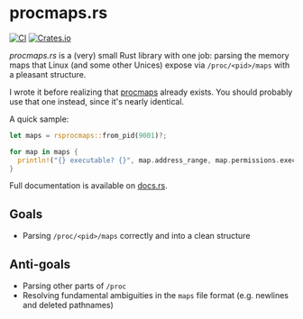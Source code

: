 procmaps.rs
===========

[![CI](https://github.com/woodruffw/procmaps.rs/actions/workflows/ci.yml/badge.svg)](https://github.com/woodruffw/procmaps.rs/actions/workflows/ci.yml)
[![Crates.io](https://img.shields.io/crates/v/rsprocmaps)](https://crates.io/crates/rsprocmaps)

*procmaps.rs* is a (very) small Rust library with one job: parsing the memory
maps that Linux (and some other Unices) expose via `/proc/<pid>/maps` with
a pleasant structure.

I wrote it before realizing that [procmaps](https://github.com/jabedude/procmaps) already exists.
You should probably use that one instead, since it's nearly identical.

A quick sample:

```rust
let maps = rsprocmaps::from_pid(9001)?;

for map in maps {
  println!("{} executable? {}", map.address_range, map.permissions.executable);
}
```

Full documentation is available on [docs.rs](https://docs.rs/crate/rsprocmaps).

## Goals

* Parsing `/proc/<pid>/maps` correctly and into a clean structure

## Anti-goals

* Parsing other parts of `/proc`
* Resolving fundamental ambiguities in the `maps` file format (e.g. newlines and deleted pathnames)
